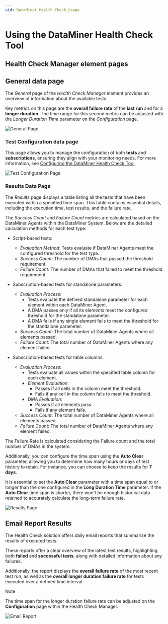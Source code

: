 ```yaml
---
uid: DataMiner_Health_Check_Usage
---
```


# Using the DataMiner Health Check Tool

## Health Check Manager element pages

## General data page

The *General* page of the *Health Check Manager* element provides an overview of information about the available tests.

Key metrics on this page are the **overall failure rate** of the **last run** and for a **longer duration**. The time range for this second metric can be adjusted with the *Longer Duration Time* parameter on the *Configuration* page.

![General Page](~/user-guide/images/Health_Check_General_Page.png)

### Test Configuration data page

This page allows you to manage the configuration of both **tests** and **subscriptions**, ensuring they align with your monitoring needs. For more information, see [Configuring the DataMiner Health Check Tool](xref:DataMiner_Health_Check_Tool_Configuration).

![Test Configuration Page](~/user-guide/images/Health_Check_Results.png)

### Results Data Page

The *Results* page displays a table listing all the tests that have been executed within a specified time span. This table contains essential details, including the execution time, test results, and the failure rate.

The *Success Count* and *Failure Count* metrics are calculated based on the DataMiner Agents within the DataMiner System. Below are the detailed calculation methods for each test type:

- Script-based tests:

  - *Evaluation Method*: Tests evaluate if DataMiner Agents meet the configured threshold for the test type.
  - *Success Count*: The number of DMAs that passed the threshold requirement.
  - *Failure Count*: The number of DMAs that failed to meet the threshold requirement.

- Subscription-based tests for standalone parameters:

  - *Evaluation Process*:
    - Tests evaluate the defined standalone parameter for each element within each DataMiner Agent.
    - A DMA passes only if all its elements meet the configured threshold for the standalone parameter.
    - A DMA fails if any single element fails to meet the threshold for the standalone parameter.
  - *Success Count*: The total number of DataMiner Agents where all elements passed.
  - *Failure Count*: The total number of DataMiner Agents where any element failed.

- Subscription-based tests for table columns:

  - *Evaluation Process*:
    - Tests evaluate all values within the specified table column for each element.
    - *Element Evaluation*:
      - Passes if all cells in the column meet the threshold.
      - Fails if any cell in the column fails to meet the threshold.
    - *DMA Evaluation*:
      - Passes if all elements pass.
      - Fails if any element fails.
  - *Success Count*: The total number of DataMiner Agents where all elements passed.
  - *Failure Count*: The total number of DataMiner Agents where any element failed.

The Failure Rate is calculated considering the Failure count and the total number of DMAs in the system.

Additionally, you can configure the time span using the **Auto Clear** parameter, allowing you to determine how many hours or days of test history to retain. For instance, you can choose to keep the results for **7 days**.

It is essential to set the **Auto Clear** parameter with a time span equal to or longer than the one configured in the **Long Duration Time** parameter. If the **Auto Clear** time span is shorter, there won't be enough historical data retained to accurately calculate the long-term failure rate.

![Results Page](~/user-guide/images/Health_Check_Result_table.png)

## Email Report Results

The Health Check solution offers daily email reports that summarize the results of executed tests.

These reports offer a clear overview of the latest test results, highlighting both **failed** and **successful tests**, along with detailed information about any failures.

Additionally, the report displays the **overall failure rate** of the most recent test run, as well as the **overall longer duration failure rate** for tests executed over a defined time interval.

> [!NOTE]
> The time span for the longer duration failure rate can be adjusted on the **Configuration** page within the Health Check Manager.

![Email Report](~/user-guide/images/Health_Check_Email_Report.png)
